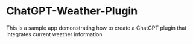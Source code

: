 # ChatGPT-Weather-Plugin
This is a sample app demonstrating how to create a ChatGPT plugin that integrates current weather information
